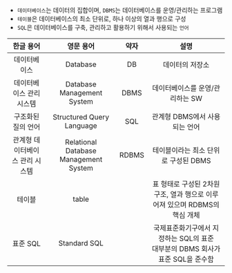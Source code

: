 - `데이터베이스`는 데이터의 집합이며, `DBMS`는 데이터베이스를 운영/관리하는 프로그램
- `테이블`은 데이터베이스의 최소 단위로, 하나 이상의 열과 행으로 구성
- `SQL`은 데이터베이스를 구축, 관리하고 활용하기 위해서 사용되는 `언어`

|한글 용어|영문 용어|약자|설명|
|:--:|:--:|:--:|:--:|
데이터베이스|Database|DB|데이터의 저장소
데이터베이스 관리 시스템|Database Management System|DBMS|데이터베이스를 운영/관리하는 SW
구조화된 질의 언어|Structured Query Language|SQL|관계형 DBMS에서 사용되는 언어
관계형 데이터베이스 관리 시스템|Relational Database Management System|RDBMS|테이블이라는 최소 단위로 구성된 DBMS
테이블|table||표 형태로 구성된 2차원 구조, 열과 행으로 이루어져 있으며 RDBMS의 핵심 개체
표준 SQL|Standard SQL||국제표준화기구에서 지정하는 SQL의 표준<BR>대부분의 DBMS 회사가 표준 SQL을 준수함